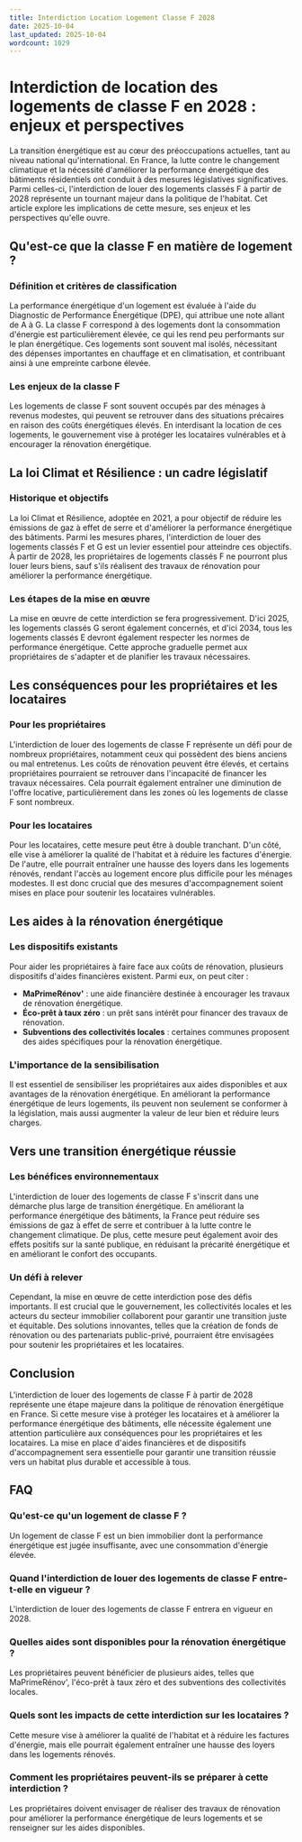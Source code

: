 ```yaml
---
title: Interdiction Location Logement Classe F 2028
date: 2025-10-04
last_updated: 2025-10-04
wordcount: 1029
---
```


# Interdiction de location des logements de classe F en 2028 : enjeux et perspectives

La transition énergétique est au cœur des préoccupations actuelles, tant au niveau national qu'international. En France, la lutte contre le changement climatique et la nécessité d'améliorer la performance énergétique des bâtiments résidentiels ont conduit à des mesures législatives significatives. Parmi celles-ci, l'interdiction de louer des logements classés F à partir de 2028 représente un tournant majeur dans la politique de l'habitat. Cet article explore les implications de cette mesure, ses enjeux et les perspectives qu'elle ouvre.

## Qu'est-ce que la classe F en matière de logement ?

### Définition et critères de classification

La performance énergétique d'un logement est évaluée à l'aide du Diagnostic de Performance Énergétique (DPE), qui attribue une note allant de A à G. La classe F correspond à des logements dont la consommation d'énergie est particulièrement élevée, ce qui les rend peu performants sur le plan énergétique. Ces logements sont souvent mal isolés, nécessitant des dépenses importantes en chauffage et en climatisation, et contribuant ainsi à une empreinte carbone élevée.

### Les enjeux de la classe F

Les logements de classe F sont souvent occupés par des ménages à revenus modestes, qui peuvent se retrouver dans des situations précaires en raison des coûts énergétiques élevés. En interdisant la location de ces logements, le gouvernement vise à protéger les locataires vulnérables et à encourager la rénovation énergétique.

## La loi Climat et Résilience : un cadre législatif

### Historique et objectifs

La loi Climat et Résilience, adoptée en 2021, a pour objectif de réduire les émissions de gaz à effet de serre et d'améliorer la performance énergétique des bâtiments. Parmi les mesures phares, l'interdiction de louer des logements classés F et G est un levier essentiel pour atteindre ces objectifs. À partir de 2028, les propriétaires de logements classés F ne pourront plus louer leurs biens, sauf s'ils réalisent des travaux de rénovation pour améliorer la performance énergétique.

### Les étapes de la mise en œuvre

La mise en œuvre de cette interdiction se fera progressivement. D'ici 2025, les logements classés G seront également concernés, et d'ici 2034, tous les logements classés E devront également respecter les normes de performance énergétique. Cette approche graduelle permet aux propriétaires de s'adapter et de planifier les travaux nécessaires.

## Les conséquences pour les propriétaires et les locataires

### Pour les propriétaires

L'interdiction de louer des logements de classe F représente un défi pour de nombreux propriétaires, notamment ceux qui possèdent des biens anciens ou mal entretenus. Les coûts de rénovation peuvent être élevés, et certains propriétaires pourraient se retrouver dans l'incapacité de financer les travaux nécessaires. Cela pourrait également entraîner une diminution de l'offre locative, particulièrement dans les zones où les logements de classe F sont nombreux.

### Pour les locataires

Pour les locataires, cette mesure peut être à double tranchant. D'un côté, elle vise à améliorer la qualité de l'habitat et à réduire les factures d'énergie. De l'autre, elle pourrait entraîner une hausse des loyers dans les logements rénovés, rendant l'accès au logement encore plus difficile pour les ménages modestes. Il est donc crucial que des mesures d'accompagnement soient mises en place pour soutenir les locataires vulnérables.

## Les aides à la rénovation énergétique

### Les dispositifs existants

Pour aider les propriétaires à faire face aux coûts de rénovation, plusieurs dispositifs d'aides financières existent. Parmi eux, on peut citer :

- **MaPrimeRénov'** : une aide financière destinée à encourager les travaux de rénovation énergétique.
- **Éco-prêt à taux zéro** : un prêt sans intérêt pour financer des travaux de rénovation.
- **Subventions des collectivités locales** : certaines communes proposent des aides spécifiques pour la rénovation énergétique.

### L'importance de la sensibilisation

Il est essentiel de sensibiliser les propriétaires aux aides disponibles et aux avantages de la rénovation énergétique. En améliorant la performance énergétique de leurs logements, ils peuvent non seulement se conformer à la législation, mais aussi augmenter la valeur de leur bien et réduire leurs charges.

## Vers une transition énergétique réussie

### Les bénéfices environnementaux

L'interdiction de louer des logements de classe F s'inscrit dans une démarche plus large de transition énergétique. En améliorant la performance énergétique des bâtiments, la France peut réduire ses émissions de gaz à effet de serre et contribuer à la lutte contre le changement climatique. De plus, cette mesure peut également avoir des effets positifs sur la santé publique, en réduisant la précarité énergétique et en améliorant le confort des occupants.

### Un défi à relever

Cependant, la mise en œuvre de cette interdiction pose des défis importants. Il est crucial que le gouvernement, les collectivités locales et les acteurs du secteur immobilier collaborent pour garantir une transition juste et équitable. Des solutions innovantes, telles que la création de fonds de rénovation ou des partenariats public-privé, pourraient être envisagées pour soutenir les propriétaires et les locataires.

## Conclusion

L'interdiction de louer des logements de classe F à partir de 2028 représente une étape majeure dans la politique de rénovation énergétique en France. Si cette mesure vise à protéger les locataires et à améliorer la performance énergétique des bâtiments, elle nécessite également une attention particulière aux conséquences pour les propriétaires et les locataires. La mise en place d'aides financières et de dispositifs d'accompagnement sera essentielle pour garantir une transition réussie vers un habitat plus durable et accessible à tous.

## FAQ

### Qu'est-ce qu'un logement de classe F ?

Un logement de classe F est un bien immobilier dont la performance énergétique est jugée insuffisante, avec une consommation d'énergie élevée.

### Quand l'interdiction de louer des logements de classe F entre-t-elle en vigueur ?

L'interdiction de louer des logements de classe F entrera en vigueur en 2028.

### Quelles aides sont disponibles pour la rénovation énergétique ?

Les propriétaires peuvent bénéficier de plusieurs aides, telles que MaPrimeRénov', l'éco-prêt à taux zéro et des subventions des collectivités locales.

### Quels sont les impacts de cette interdiction sur les locataires ?

Cette mesure vise à améliorer la qualité de l'habitat et à réduire les factures d'énergie, mais elle pourrait également entraîner une hausse des loyers dans les logements rénovés.

### Comment les propriétaires peuvent-ils se préparer à cette interdiction ?

Les propriétaires doivent envisager de réaliser des travaux de rénovation pour améliorer la performance énergétique de leurs logements et se renseigner sur les aides disponibles.